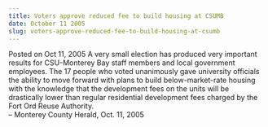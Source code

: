 ```yaml
---
title: Voters approve reduced fee to build housing at CSUMB
date: October 11 2005
slug: voters-approve-reduced-fee-to-build-housing-at-csumb
---
```





<span class="date">Posted on Oct 11, 2005    </span>
A very small election has produced very important results for
CSU-Monterey Bay staff members and local government employees. The
17 people who voted unanimously gave university officials the
ability to move forward with plans to build below-market-rate
housing with the knowledge that the development fees on the units
will be drastically lower than regular residential development fees
charged by the Fort Ord Reuse Authority.<br>
&#x2013; Monterey County Herald, Oct. 11, 2005<br/></br>




